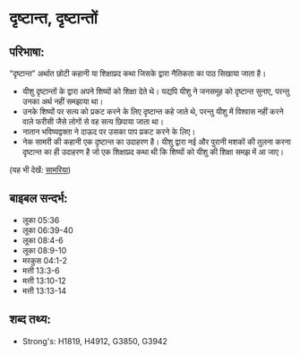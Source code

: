 # दृष्टान्त, दृष्टान्तों #

## परिभाषा: ##

“दृष्टान्त” अर्थात छोटी कहानी या शिक्षाप्रद कथा जिसके द्वारा नैतिकता का पाठ सिखाया जाता है।

* यीशु दृष्टान्तों के द्वारा अपने शिष्यों को शिक्षा देते थे। यद्यपि यीशु ने जनसमूह को दृष्टान्त सुनाए, परन्तु उनका अर्थ नहीं समझाया था।
* उनके शिष्यों पर सत्य को प्रकट करने के लिए दृष्टान्त कहे जाते थे, परन्तु यीशु में विश्वास नहीं करने वाले फरीसी जैसे लोगों से वह सत्य छिपाया जाता था।
* नातान भविष्यद्वक्ता ने दाऊद पर उसका पाप प्रकट करने के लिए।
* नेक सामरी की कहानी एक दृष्टान्त का उदाहरण है। यीशु द्वारा नई और पुरानी मशकों की तुलना करना दृष्टान्त का ही उदाहरण है जो एक शिक्षाप्रद कथा थी कि शिष्यों को यीशु की शिक्षा समझ में आ जाए।

(यह भी देखें: [सामरिया](../samaria.md))

## बाइबल सन्दर्भ: ##

* लूका 05:36
* लूका 06:39-40
* लूका 08:4-6
* लूका 08:9-10
* मरकुस 04:1-2
* मत्ती 13:3-6
* मत्ती 13:10-12
* मत्ती 13:13-14

## शब्द तथ्य: ##

* Strong's: H1819, H4912, G3850, G3942
